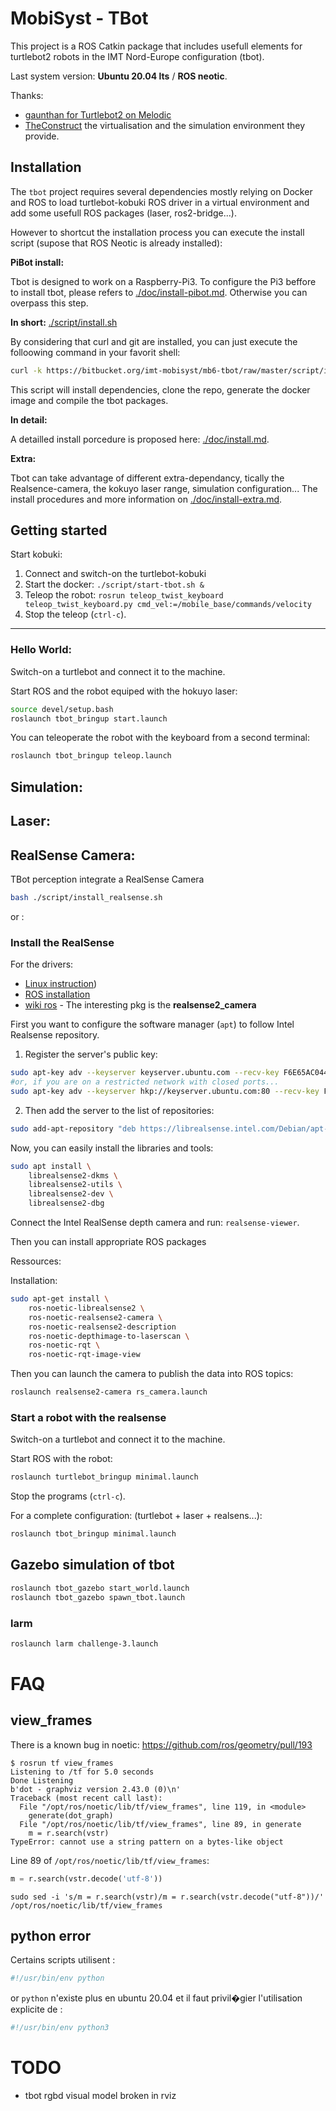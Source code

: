 # MobiSyst - TBot

This project is a ROS Catkin package that includes usefull elements for turtlebot2 robots in the IMT Nord-Europe configuration (tbot).

Last system version: **Ubuntu 20.04 lts** / **ROS neotic**.

Thanks:

- [gaunthan for Turtlebot2 on Melodic](https://github.com/gaunthan/Turtlebot2-On-Melodic)
- [TheConstruct](https://www.theconstructsim.com/) the virtualisation and the simulation environment they provide.


## Installation

The `tbot` project requires several dependencies mostly relying on Docker and ROS to load turtlebot-kobuki ROS driver in a virtual environment and add some usefull ROS packages (laser, ros2-bridge...). 

However to shortcut the installation process you can execute the install script (supose that ROS Neotic is already installed): 


**PiBot install:** 

Tbot is designed to work on a Raspberry-Pi3. To configure the Pi3 beffore to install tbot,
please refers to [./doc/install-pibot.md](install-pibot.md).
Otherwise you can overpass this step.

**In short:** [./script/install.sh](install.sh)

By considering that curl and git are installed, you can just execute the folloowing command in your favorit shell:

```sh
curl -k https://bitbucket.org/imt-mobisyst/mb6-tbot/raw/master/script/install.sh | bash
```

This script will install dependencies, clone the repo, generate the docker image and compile the tbot packages.

**In detail:** 

A detailled install porcedure is proposed here: [./doc/install.md](install.md).

**Extra:** 

Tbot can take advantage of different extra-dependancy, tically the Realsence-camera, the kokuyo laser range, simulation configuration...
The install procedures and more information on [./doc/install-extra.md](install-extra.md).

## Getting started

Start kobuki: 

1. Connect and switch-on the turtlebot-kobuki
2. Start the docker: `./script/start-tbot.sh &`
3. Teleop the robot: `rosrun teleop_twist_keyboard teleop_twist_keyboard.py cmd_vel:=/mobile_base/commands/velocity`
4. Stop the teleop (`ctrl-c`).



---

### Hello World:

Switch-on a turtlebot and connect it to the machine.

Start ROS and the robot equiped with the hokuyo laser:

```bash
source devel/setup.bash
roslaunch tbot_bringup start.launch
```

You can teleoperate the robot with the keyboard from a second terminal:

```bash
roslaunch tbot_bringup teleop.launch
```


## Simulation:



## Laser:



## RealSense Camera:

TBot perception integrate a RealSense Camera

```sh
bash ./script/install_realsense.sh
```

or :

### Install the RealSense

For the drivers:

* [Linux instruction](https://github.com/IntelRealSense/librealsense/blob/master/doc/distribution_linux.md))
* [ROS installation](https://github.com/IntelRealSense/realsense-ros#installation-instructions)
* [wiki ros](http://wiki.ros.org/RealSense) - The interesting pkg is the **realsense2_camera**

First you want to configure the software manager (`apt`) to follow Intel Realsense repository.

1. Register the server's public key:

```bash
sudo apt-key adv --keyserver keyserver.ubuntu.com --recv-key F6E65AC044F831AC80A06380C8B3A55A6F3EFCDE
#or, if you are on a restricted network with closed ports...
sudo apt-key adv --keyserver hkp://keyserver.ubuntu.com:80 --recv-key F6E65AC044F831AC80A06380C8B3A55A6F3EFCDE
```

2. Then add the server to the list of repositories: 

```bash
sudo add-apt-repository "deb https://librealsense.intel.com/Debian/apt-repo $(lsb_release -cs) main" -u
```

Now, you can easily install the libraries and tools:

```bash
sudo apt install \
    librealsense2-dkms \
    librealsense2-utils \
    librealsense2-dev \
    librealsense2-dbg
```

Connect the Intel RealSense depth camera and run: `realsense-viewer`.

Then you can install appropriate ROS packages

Ressources:


Installation:

```bash
sudo apt-get install \
    ros-noetic-librealsense2 \
    ros-noetic-realsense2-camera \
    ros-noetic-realsense2-description
    ros-noetic-depthimage-to-laserscan \
    ros-noetic-rqt \
    ros-noetic-rqt-image-view
```

Then you can launch the camera to publish the data into ROS topics:

```bash
roslaunch realsense2-camera rs_camera.launch
```

### Start a robot with the realsense

Switch-on a turtlebot and connect it to the machine.

Start ROS with the robot:

```bash
roslaunch turtlebot_bringup minimal.launch
```

Stop the programs (`ctrl-c`).

For a complete configuration: (turtlebot + laser + realsens...):

```bash
roslaunch tbot_bringup minimal.launch
```


## Gazebo simulation of tbot

```bash
roslaunch tbot_gazebo start_world.launch
roslaunch tbot_gazebo spawn_tbot.launch
```

### larm

```bash
roslaunch larm challenge-3.launch
```


# FAQ

## view_frames

There is a known bug in noetic: https://github.com/ros/geometry/pull/193

```
$ rosrun tf view_frames
Listening to /tf for 5.0 seconds
Done Listening
b'dot - graphviz version 2.43.0 (0)\n'
Traceback (most recent call last):
  File "/opt/ros/noetic/lib/tf/view_frames", line 119, in <module>
    generate(dot_graph)
  File "/opt/ros/noetic/lib/tf/view_frames", line 89, in generate
    m = r.search(vstr)
TypeError: cannot use a string pattern on a bytes-like object
```

Line 89 of `/opt/ros/noetic/lib/tf/view_frames`:

```python
m = r.search(vstr.decode('utf-8'))
```

```
sudo sed -i 's/m = r.search(vstr)/m = r.search(vstr.decode("utf-8"))/' /opt/ros/noetic/lib/tf/view_frames
```

## python error

Certains scripts utilisent :

```python
#!/usr/bin/env python
```

or `python` n'existe plus en ubuntu 20.04 et il faut privil�gier l'utilisation explicite de :

```python
#!/usr/bin/env python3
```

# TODO

- tbot rgbd visual model broken in rviz
